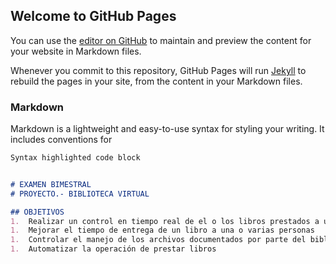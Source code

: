 ## Welcome to GitHub Pages

You can use the [editor on GitHub](https://github.com/SuntaxiWilliam-LIBRES-2020B/SuntaxiWilliam-LIBRES-2020B.github.io/edit/main/README.md) to maintain and preview the content for your website in Markdown files.

Whenever you commit to this repository, GitHub Pages will run [Jekyll](https://jekyllrb.com/) to rebuild the pages in your site, from the content in your Markdown files.

### Markdown

Markdown is a lightweight and easy-to-use syntax for styling your writing. It includes conventions for

```markdown
Syntax highlighted code block


# EXAMEN BIMESTRAL
# PROYECTO.- BIBLIOTECA VIRTUAL

## OBJETIVOS
1.  Realizar un control en tiempo real de el o los libros prestados a una eprsona
1.  Mejorar el tiempo de entrega de un libro a una o varias personas
1.  Controlar el manejo de los archivos documentados por parte del bibliotecario
1.  Automatizar la operación de prestar libros


